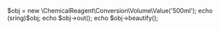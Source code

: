 $obj = new \ChemicalReagent\Conversion\Volume\Value('500ml');
echo (sring)$obj;
echo $obj->out();
echo $obj->beautify();
